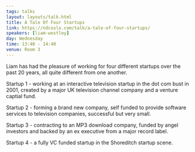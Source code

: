 ```yaml
---
tags: talks
layout: layouts/talk.html
title: A Tale Of Four Startups
link: https://ndcoslo.com/talk/a-tale-of-four-startups/
speakers: [liam-westley]
day: Wednesday
time: 13:40 - 14:40
venue: Room 3
---
```

Liam has had the pleasure of working for four different startups over the past 20 years, all quite different from one another.

Startup 1 - working at an interactive television startup in the dot com bust in 2001, created by a major UK television channel company and a venture captial fund.

Startup 2 - forming a brand new company, self funded to provide software services to television companies, successful but very small.

Startup 3 - contracting to an MP3 download company, funded by angel investors and backed by an ex executive from a major record label.

Startup 4 - a fully VC funded startup in the Shoreditch startup scene.